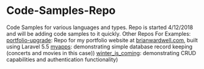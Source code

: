 # Code-Samples-Repo
Code Samples for various languages and types. Repo is started 4/12/2018 and will be adding code samples to it quickly.
Other Repos For Examples:
<a href="https://github.com/SpartanByte/portfolio-upgrade" title="Portfolio Repo">portfolio-upgrade</a>: Repo for my portfolio website at <a href="http://brianwardwell.com">brianwardwell.com</a>, built using Laravel 5.5
<a href="https://github.com/SpartanByte/myapps" title="myapps">myapps</a>: demonstrating simple database record keeping (concerts and movies in this case))
<a href="https://github.com/SpartanByte/winter_is_coming" title="winter_is_coming">winter_is_coming</a>: demonstrating CRUD capabilities and authentication functionality)